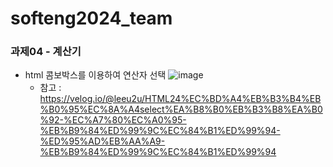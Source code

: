 # softeng2024_team
### 과제04 - 계산기 
- html 콤보박스를 이용하여 연산자 선택
  ![image](https://github.com/user-attachments/assets/46f1543c-2ae8-4835-8f7e-4424be7f6016)
  * 참고 : https://velog.io/@leeu2u/HTML24%EC%BD%A4%EB%B3%B4%EB%B0%95%EC%8A%A4select%EA%B8%B0%EB%B3%B8%EA%B0%92-%EC%A7%80%EC%A0%95-%EB%B9%84%ED%99%9C%EC%84%B1%ED%99%94-%ED%95%AD%EB%AA%A9-%EB%B9%84%ED%99%9C%EC%84%B1%ED%99%94
